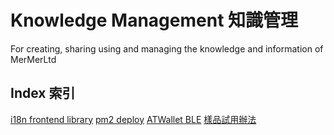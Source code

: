 # Knowledge Management 知識管理
For creating, sharing using and managing the knowledge and information of MerMerLtd

## Index 索引
[i18n frontend library](i18n-Frontend-Library.md)
[pm2 deploy](pm2-deploy.md)
[ATWallet BLE](ATWallet-BLE.md)
[樣品試用辦法](Sampling-test.md)
